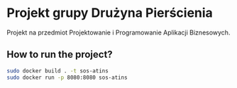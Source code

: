 # Projekt grupy Drużyna Pierścienia
Projekt na przedmiot Projektowanie i Programowanie Aplikacji Biznesowych.

## How to run the project?
```bash
sudo docker build . -t sos-atins
sudo docker run -p 8080:8080 sos-atins
